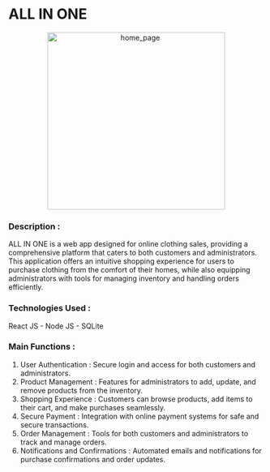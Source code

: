 <h1>ALL IN ONE</h1>

<p align="center">
  <img width="350" alt="home_page" src="https://github.com/user-attachments/assets/4c2d1210-535d-4c4c-83fb-12feb78bb586">
</p>

<h3>Description :</h3>

ALL IN ONE is a web app designed for online clothing sales, providing a comprehensive platform that caters to both customers and administrators. This application offers an intuitive shopping experience for users to purchase clothing from the comfort of their homes, while also equipping administrators with tools for managing inventory and handling orders efficiently.

<h3>Technologies Used : </h3>
React JS - Node JS - SQLite

<h3>Main Functions :</h3>

1. User Authentication : Secure login and access for both customers and administrators.
2. Product Management : Features for administrators to add, update, and remove products from the inventory.
3. Shopping Experience : Customers can browse products, add items to their cart, and make purchases seamlessly.
4. Secure Payment : Integration with online payment systems for safe and secure transactions.
5. Order Management : Tools for both customers and administrators to track and manage orders.
6. Notifications and Confirmations : Automated emails and notifications for purchase confirmations and order updates.
